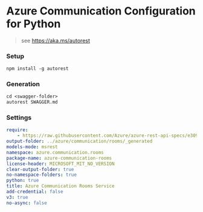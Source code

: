 # Azure Communication Configuration for Python

> see https://aka.ms/autorest

### Setup
```ps
npm install -g autorest
```

### Generation
```ps
cd <swagger-folder>
autorest SWAGGER.md
```

### Settings

```yaml
require:
    - https://raw.githubusercontent.com/Azure/azure-rest-api-specs/e30976f6ccb058a36cd2f9d5160e1fd51f6c5d95/specification/communication/data-plane/Rooms/readme.md
output-folder: ../azure/communication/rooms/_generated
models-mode: msrest
namespace: azure.communication.rooms
package-name: azure-communication-rooms
license-header: MICROSOFT_MIT_NO_VERSION
clear-output-folder: true
no-namespace-folders: true
python: true
title: Azure Communication Rooms Service
add-credential: false
v3: true
no-async: false
```
